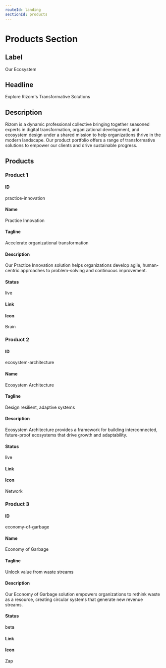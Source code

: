 ```yaml
---
routeId: landing
sectionId: products
---
```


# Products Section

## Label

Our Ecosystem

## Headline

Explore Rizom's Transformative Solutions

## Description

Rizom is a dynamic professional collective bringing together seasoned experts in digital transformation, organizational development, and ecosystem design under a shared mission to help organizations thrive in the modern landscape. Our product portfolio offers a range of transformative solutions to empower our clients and drive sustainable progress.

## Products

### Product 1

#### ID

practice-innovation

#### Name

Practice Innovation

#### Tagline

Accelerate organizational transformation

#### Description

Our Practice Innovation solution helps organizations develop agile, human-centric approaches to problem-solving and continuous improvement.

#### Status

live

#### Link

#### Icon

Brain

### Product 2

#### ID

ecosystem-architecture

#### Name

Ecosystem Architecture

#### Tagline

Design resilient, adaptive systems

#### Description

Ecosystem Architecture provides a framework for building interconnected, future-proof ecosystems that drive growth and adaptability.

#### Status

live

#### Link

#### Icon

Network

### Product 3

#### ID

economy-of-garbage

#### Name

Economy of Garbage

#### Tagline

Unlock value from waste streams

#### Description

Our Economy of Garbage solution empowers organizations to rethink waste as a resource, creating circular systems that generate new revenue streams.

#### Status

beta

#### Link

#### Icon

Zap
